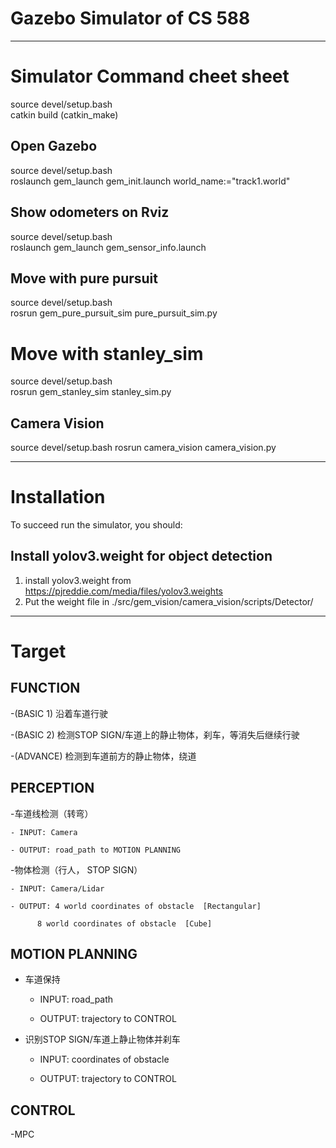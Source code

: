 # Gazebo Simulator of CS 588
---

# Simulator Command cheet sheet
source devel/setup.bash  
catkin build (catkin_make)
## Open Gazebo
source devel/setup.bash  
roslaunch gem_launch gem_init.launch world_name:="track1.world"  

## Show odometers on Rviz
source devel/setup.bash  
roslaunch gem_launch gem_sensor_info.launch 

## Move with pure pursuit
source devel/setup.bash  
rosrun gem_pure_pursuit_sim pure_pursuit_sim.py  

# Move with stanley_sim
source devel/setup.bash  
rosrun gem_stanley_sim stanley_sim.py  

## Camera Vision 
source devel/setup.bash 
rosrun camera_vision camera_vision.py

---
# Installation
To succeed run the simulator, you should:
## Install yolov3.weight for object detection
1. install yolov3.weight from https://pjreddie.com/media/files/yolov3.weights
2. Put the weight file in ./src/gem_vision/camera_vision/scripts/Detector/

---

# Target
## FUNCTION

-(BASIC 1) 沿着车道行驶

-(BASIC 2) 检测STOP SIGN/车道上的静止物体，刹车，等消失后继续行驶

-(ADVANCE) 检测到车道前方的静止物体，绕道


## PERCEPTION
-车道线检测（转弯）

	- INPUT: Camera 

	- OUTPUT: road_path to MOTION PLANNING 

-物体检测（行人， STOP SIGN）

	- INPUT: Camera/Lidar

	- OUTPUT: 4 world coordinates of obstacle  [Rectangular]

		  8 world coordinates of obstacle  [Cube]
		  

## MOTION PLANNING
- 车道保持

	- INPUT: road_path

	- OUTPUT: trajectory to CONTROL

- 识别STOP SIGN/车道上静止物体并刹车

	- INPUT:  coordinates of obstacle

	- OUTPUT: trajectory to CONTROL
	
## CONTROL 

-MPC
